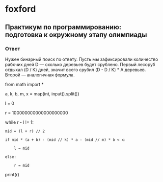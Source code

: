# foxford
## Практикум по программированию: подготовка к окружному этапу олимпиады ##
### Ответ ###
Нужен бинарный поиск по ответу. Пусть мы зафиксировали количество рабочих дней D — сколько деревьев будет срублено. Первый лесоруб отдыхал (D / K) дней, значит всего срубил (D - D / K) * A деревьев. Второй — аналогичная формула.

 

from math import *

 

a, k, b, m, x = map(int, input().split())

l = 0

r = 100000000000000000000

while r - l != 1:

    mid = (l + r) // 2

    if mid * (a + b) - (mid // k) * a - (mid // m) * b < x:

        l = mid

    else:

        r = mid

print(r)